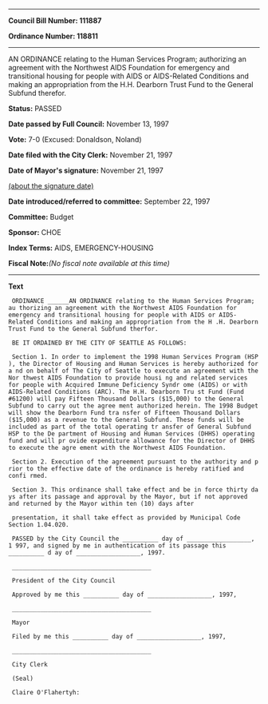 

********

**Council Bill Number: 111887**
   
**Ordinance Number: 118811**
********

 AN ORDINANCE relating to the Human Services Program; authorizing an agreement with the Northwest AIDS Foundation for emergency and transitional housing for people with AIDS or AIDS-Related Conditions and making an appropriation from the H.H. Dearborn Trust Fund to the General Subfund therefor.

**Status:** PASSED
   
**Date passed by Full Council:** November 13, 1997
   
**Vote:** 7-0 (Excused: Donaldson, Noland)
   
**Date filed with the City Clerk:** November 21, 1997
   
**Date of Mayor's signature:** November 21, 1997
   
[(about the signature date)](/~public/approvaldate.htm)
   
   
   
**Date introduced/referred to committee:** September 22, 1997
   
**Committee:** Budget
   
**Sponsor:** CHOE
   
   
**Index Terms:** AIDS, EMERGENCY-HOUSING

**Fiscal Note:**_(No fiscal note available at this time)_

********

**Text**
   
```
 ORDINANCE ______AN ORDINANCE relating to the Human Services Program; au thorizing an agreement with the Northwest AIDS Foundation for emergency and transitional housing for people with AIDS or AIDS-Related Conditions and making an appropriation from the H .H. Dearborn Trust Fund to the General Subfund therfor.

 BE IT ORDAINED BY THE CITY OF SEATTLE AS FOLLOWS:

 Section 1. In order to implement the 1998 Human Services Program (HSP ), the Director of Housing and Human Services is hereby authorized for a nd on behalf of The City of Seattle to execute an agreement with the Nor thwest AIDS Foundation to provide housi ng and related services for people with Acquired Immune Deficiency Syndr ome (AIDS) or with AIDS-Related Conditions (ARC). The H.H. Dearborn Tru st Fund (Fund #61200) will pay Fifteen Thousand Dollars ($15,000) to the General Subfund to carry out the agree ment authorized herein. The 1998 Budget will show the Dearborn Fund tra nsfer of Fifteen Thousand Dollars ($15,000) as a revenue to the General Subfund. These funds will be included as part of the total operating tr ansfer of General Subfund HSP to the De partment of Housing and Human Services (DHHS) operating fund and will pr ovide expenditure allowance for the Director of DHHS to execute the agre ement with the Northwest AIDS Foundation.

 Section 2. Execution of the agreement pursuant to the authority and p rior to the effective date of the ordinance is hereby ratified and confi rmed.

 Section 3. This ordinance shall take effect and be in force thirty da ys after its passage and approval by the Mayor, but if not approved and returned by the Mayor within ten (10) days after

 presentation, it shall take effect as provided by Municipal Code Section 1.04.020.

 PASSED by the City Council the __________ day of __________________, 1 997, and signed by me in authentication of its passage this __________ d ay of __________________, 1997.

 _______________________________________

 President of the City Council

 Approved by me this __________ day of __________________, 1997,

 _______________________________________

 Mayor

 Filed by me this __________ day of __________________, 1997,

 _______________________________________

 City Clerk

 (Seal)

 Claire O'Flahertyh:

```
